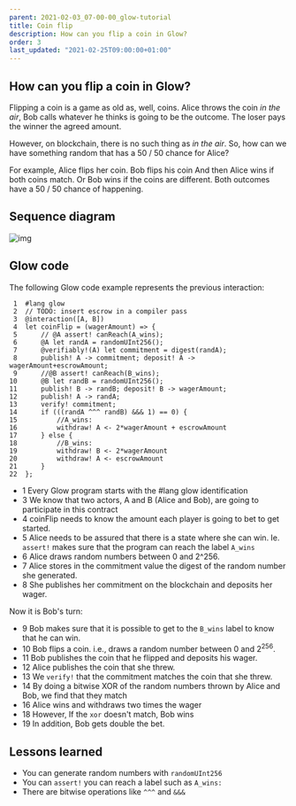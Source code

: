 ```yaml
---
parent: 2021-02-03_07-00-00_glow-tutorial
title: Coin flip
description: How can you flip a coin in Glow?
order: 3
last_updated: "2021-02-25T09:00:00+01:00"
---
```

## How can you flip a coin in Glow?

Flipping a coin is a game as old as, well, coins.
Alice throws the coin *in the air*,
Bob calls whatever he thinks is going to be the outcome.
The loser pays the winner the agreed amount.

However, on blockchain, there is no such thing as *in the air*.
So, how can we have something random that has a 50 / 50 chance for Alice?

For example, Alice flips her coin.
Bob flips his coin
And then Alice wins if both coins match.
Or Bob wins if the coins are different.
Both outcomes have a 50 / 50 chance of happening.

## Sequence diagram

![img](https://ucarecdn.com/ffc7e8a4-0c70-4c2e-869f-bc77a378ef0f/coinflip.png)

## Glow code

The following Glow code example represents the previous interaction:

     1  #lang glow
     2  // TODO: insert escrow in a compiler pass
     3  @interaction([A, B])
     4  let coinFlip = (wagerAmount) => {
     5      // @A assert! canReach(A_wins);
     6      @A let randA = randomUInt256();
     7      @verifiably!(A) let commitment = digest(randA);
     8      publish! A -> commitment; deposit! A -> wagerAmount+escrowAmount;
     9      //@B assert! canReach(B_wins);
    10      @B let randB = randomUInt256();
    11      publish! B -> randB; deposit! B -> wagerAmount;
    12      publish! A -> randA;
    13      verify! commitment;
    14      if (((randA ^^^ randB) &&& 1) == 0) {
    15          //A_wins:
    16          withdraw! A <- 2*wagerAmount + escrowAmount
    17      } else {
    18          //B_wins:
    19          withdraw! B <- 2*wagerAmount
    20          withdraw! A <- escrowAmount
    21      }
    22  };

- 1  Every Glow program starts with the #lang glow identification
- 3  We know that two actors, A and B (Alice and Bob), are going to participate in this contract
- 4  coinFlip needs to know the amount each player is going to bet to get started.
- 5  Alice needs to be assured that there is a state where she can win. Ie. `assert!` makes sure that the program can reach the label `A_wins`
- 6  Alice draws random numbers between 0 and 2^256.
- 7  Alice stores in the commitment value the digest of the random number she generated.
- 8  She publishes her commitment on the blockchain and deposits her wager.

Now it is Bob's turn:

- 9  Bob makes sure that it is possible to get to the `B_wins` label to know that he can win.
- 10 Bob flips a coin. i.e., draws a random number between 0 and 2<sup>256</sup>.
- 11 Bob publishes the coin that he flipped and deposits his wager.
- 12 Alice publishes the coin that she threw.
- 13 We `verify!` that the commitment matches the coin that she threw.
- 14 By doing a bitwise XOR of the random numbers thrown by Alice and Bob, we find that they match
- 16 Alice wins and withdraws two times the wager
- 18 However, If the `xor` doesn't match, Bob wins
- 19 In addition, Bob gets double the bet.

## Lessons learned

-   You can generate random numbers with `randomUInt256`
-   You can `assert!` you can reach a label such as `A_wins:`
-   There are bitwise operations like `^^^` and `&&&`

